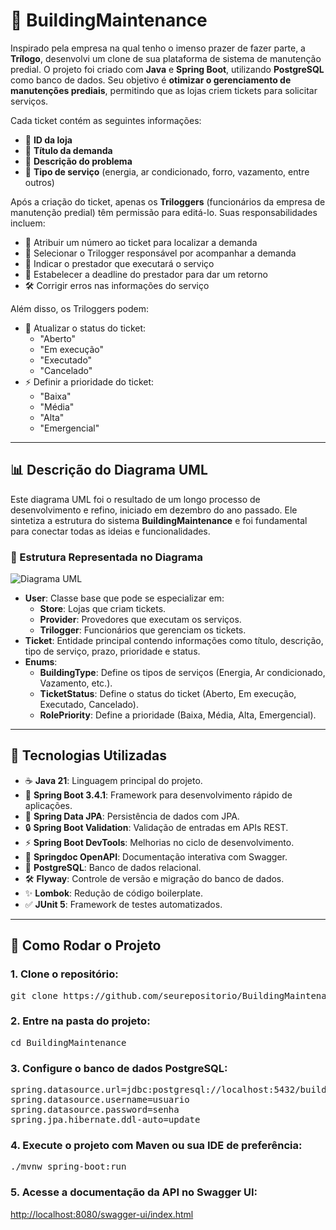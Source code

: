 <body>

<h1>🚧 BuildingMaintenance</h1>

<p>Inspirado pela empresa na qual tenho o imenso prazer de fazer parte, a <strong>Trílogo</strong>, desenvolvi um clone de sua plataforma de sistema de manutenção predial. O projeto foi criado com <strong>Java</strong> e <strong>Spring Boot</strong>, utilizando <strong>PostgreSQL</strong> como banco de dados. Seu objetivo é <strong>otimizar o gerenciamento de manutenções prediais</strong>, permitindo que as lojas criem tickets para solicitar serviços.</p>

<p>Cada ticket contém as seguintes informações:</p>
<ul>
    <li>🏢 <strong>ID da loja</strong></li>
    <li>📝 <strong>Título da demanda</strong></li>
    <li>📄 <strong>Descrição do problema</strong></li>
    <li>🔧 <strong>Tipo de serviço</strong> (energia, ar condicionado, forro, vazamento, entre outros)</li>
</ul>

<p>Após a criação do ticket, apenas os <strong>Triloggers</strong> (funcionários da empresa de manutenção predial) têm permissão para editá-lo. Suas responsabilidades incluem:</p>
<ul>
    <li>🔢 Atribuir um número ao ticket para localizar a demanda</li>
    <li>👷 Selecionar o Trilogger responsável por acompanhar a demanda</li>
    <li>🤝 Indicar o prestador que executará o serviço</li>
    <li>📅 Estabelecer a deadline do prestador para dar um retorno</li>
    <li>🛠️ Corrigir erros nas informações do serviço</li>
</ul>

<p>Além disso, os Triloggers podem:</p>
<ul>
    <li>📌 Atualizar o status do ticket:
        <ul>
            <li>"Aberto"</li>
            <li>"Em execução"</li>
            <li>"Executado"</li>
            <li>"Cancelado"</li>
        </ul>
    </li>
    <li>⚡ Definir a prioridade do ticket:
        <ul>
            <li>"Baixa"</li>
            <li>"Média"</li>
            <li>"Alta"</li>
            <li>"Emergencial"</li>
        </ul>
    </li>
</ul>
<hr>

<h2>📊 Descrição do Diagrama UML</h2>
<p>Este diagrama UML foi o resultado de um longo processo de desenvolvimento e refino, iniciado em dezembro do ano passado. Ele sintetiza a estrutura do sistema <strong>BuildingMaintenance</strong> e foi fundamental para conectar todas as ideias e funcionalidades.</p>

<h3>📂 Estrutura Representada no Diagrama</h3>


<img src="https://github.com/user-attachments/assets/1b6d3a61-fddb-4438-9871-8b82e3744d00" alt="Diagrama UML">


<ul>
    <li><strong>User</strong>: Classe base que pode se especializar em:
        <ul>
            <li><strong>Store</strong>: Lojas que criam tickets.</li>
            <li><strong>Provider</strong>: Provedores que executam os serviços.</li>
            <li><strong>Trilogger</strong>: Funcionários que gerenciam os tickets.</li>
        </ul>
    </li>
    <li><strong>Ticket</strong>: Entidade principal contendo informações como título, descrição, tipo de serviço, prazo, prioridade e status.</li>
    <li><strong>Enums</strong>:
        <ul>
            <li><strong>BuildingType</strong>: Define os tipos de serviços (Energia, Ar condicionado, Vazamento, etc.).</li>
            <li><strong>TicketStatus</strong>: Define o status do ticket (Aberto, Em execução, Executado, Cancelado).</li>
            <li><strong>RolePriority</strong>: Define a prioridade (Baixa, Média, Alta, Emergencial).</li>
        </ul>
    </li>
</ul>

<hr>

<h2>🚀 Tecnologias Utilizadas</h2>
<ul>
    <li>☕ <strong>Java 21</strong>: Linguagem principal do projeto.</li>
    <li>🌱 <strong>Spring Boot 3.4.1</strong>: Framework para desenvolvimento rápido de aplicações.</li>
    <li>📂 <strong>Spring Data JPA</strong>: Persistência de dados com JPA.</li>
    <li>🔒 <strong>Spring Boot Validation</strong>: Validação de entradas em APIs REST.</li>
    <li>⚡ <strong>Spring Boot DevTools</strong>: Melhorias no ciclo de desenvolvimento.</li>
    <li>📜 <strong>Springdoc OpenAPI</strong>: Documentação interativa com Swagger.</li>
    <li>🐘 <strong>PostgreSQL</strong>: Banco de dados relacional.</li>
    <li>🛠️ <strong>Flyway</strong>: Controle de versão e migração do banco de dados.</li>
    <li>✨ <strong>Lombok</strong>: Redução de código boilerplate.</li>
    <li>✅ <strong>JUnit 5</strong>: Framework de testes automatizados.</li>
</ul>

<hr>

<h2>📖 Como Rodar o Projeto</h2>
<h3>1. Clone o repositório:</h3>
<pre>
git clone https://github.com/seurepositorio/BuildingMaintenance.git
</pre>

<h3>2. Entre na pasta do projeto:</h3>
<pre>
cd BuildingMaintenance
</pre>

<h3>3. Configure o banco de dados PostgreSQL:</h3>
<pre>
spring.datasource.url=jdbc:postgresql://localhost:5432/buildingmaintenance
spring.datasource.username=usuario
spring.datasource.password=senha
spring.jpa.hibernate.ddl-auto=update
</pre>

<h3>4. Execute o projeto com Maven ou sua IDE de preferência:</h3>
<pre>
./mvnw spring-boot:run
</pre>

<h3>5. Acesse a documentação da API no Swagger UI:</h3>
<p><a href="http://localhost:8080/swagger-ui/index.html" target="_blank">http://localhost:8080/swagger-ui/index.html</a></p>

</body>
</html>
